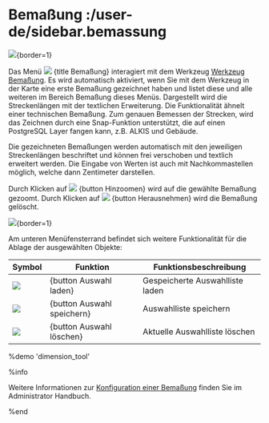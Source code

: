 # Bemaßung :/user-de/sidebar.bemassung

![](bemassung.png){border=1}

Das Menü ![](gbd-icon-bemassung-02.svg) {title Bemaßung} interagiert mit dem Werkzeug [Werkzeug Bemaßung](/doc/8.1/user-de/toolbar.bemassung/index.html). Es wird automatisch aktiviert, wenn Sie mit dem Werkzeug in der Karte eine erste Bemaßung gezeichnet haben und listet diese und alle weiteren im Bereich Bemaßung dieses Menüs. Dargestellt wird die Streckenlängen mit der textlichen Erweiterung. Die Funktionalität ähnelt einer technischen Bemaßung. Zum genauen Bemessen der Strecken, wird das Zeichnen durch eine Snap-Funktion unterstützt, die auf einen PostgreSQL Layer fangen kann, z.B. ALKIS und Gebäude.

Die gezeichneten Bemaßungen werden automatisch mit den jeweiligen Streckenlängen beschriftet und können frei verschoben und textlich erweitert werden. Die Eingabe von Werten ist auch mit Nachkommastellen möglich, welche dann Zentimeter darstellen.

Durch Klicken auf ![](sharp-center_focus_weak-24px.svg) {button Hinzoomen} wird auf die gewählte Bemaßung gezoomt. Durch Klicken auf ![](sharp-remove_circle_outline-24px.svg) {button Herausnehmen} wird die Bemaßung gelöscht.

![](dimensions.png){border=1}

Am unteren Menüfensterrand befindet sich weitere Funktionalität für die Ablage der ausgewählten Objekte:

| Symbol                                | Funktion                	| Funktionsbeschreibung                         |
|---------------------------------------|-------------------------------|-----------------------------------------------|
| ![](ic_folder_open_24px.svg)		| {button Auswahl laden}	| Gespeicherte Auswahlliste laden 		|
| ![](sharp-save-24px.svg)        	| {button Auswahl speichern}	| Auswahlliste speichern     			|
| ![](sharp-delete_forever-24px.svg)   	| {button Auswahl löschen}	| Aktuelle Auswahlliste löschen			|

%demo 'dimension_tool'

%info

Weitere Informationen zur [Konfiguration einer Bemaßung](/doc/8.1/admin-de/themen/bemassung/index.html) finden Sie im Administrator Handbuch.

%end
